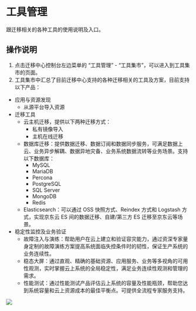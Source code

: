 # 工具管理
跟迁移相关的各种工具的使用说明及入口。

## 操作说明
1. 点击迁移中心控制台左边菜单的 “工具管理” - “工具集市”，可以进入到工具集市的页面。
2. 工具集市中汇总了目前迁移中心支持的各种迁移相关的工具及方案，目前支持以下产品：
  - 应用与资源发现
    - 从源平台导入资源
  - 迁移工具
    - 云主机迁移，提供以下两种迁移方式：
      - 私有镜像导入
      - 主机在线迁移
    - 数据库迁移：提供数据迁移、数据订阅和数据同步服务，可满足数据上云、业务异步解耦、数据异地灾备、业务系统数据流转等业务场景。支持以下数据库：
      - MySQL
      - MariaDB
      - Percona
      - PostgreSQL
      - SQL Server
      - MongoDB
      - Redis
    - Elasticsearch：可以通过 OSS 快照方式、Reindex 方式和 Logstash 方式，实现京东云 ES 间的数据迁移、自建/第三方 ES 迁移至京东云等场景。
  - 稳定性监控及业务验证
    - 故障注入与演练：帮助用户在云上建立和验证容灾能力，通过资深专家量身定制的故障演练方案提高系统面临失控条件时的韧性，保证生产系统的业务连续性。
    - 稳态大屏：通过直观、精确的基础资源、应用服务、业务等多视角的可用性观测，实时掌握云上系统的全局稳定性，满足业务连续性观测和管理的需求。
    - 性能测试：通过性能测试产品评估云上系统的容量及性能瓶颈，帮助您达到系统容量和云上资源成本的最佳平衡点。可提供全流程专家服务支持。 

![](../../../../../image/AMC/tools-overview.png)